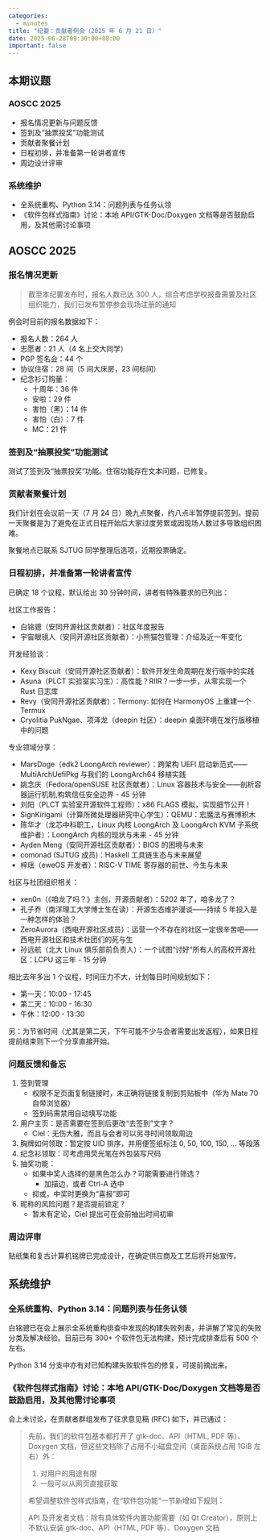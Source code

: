 ```yaml
---
categories:
  - minutes
title: "纪要：贡献者例会（2025 年 6 月 21 日）"
date: 2025-06-28T09:30:00+08:00
important: false
---
```


本期议题
---

### AOSCC 2025

- 报名情况更新与问题反馈
- 签到及“抽票投奖”功能测试
- 贡献者聚餐计划
- 日程初排，并准备第一轮讲者宣传
- 周边设计评审

### 系统维护

- 全系统重构、Python 3.14：问题列表与任务认领
- 《软件包样式指南》讨论：本地 API/GTK-Doc/Doxygen 文档等是否鼓励启用，及其他需讨论事项

AOSCC 2025
---

### 报名情况更新

> 截至本纪要发布时，报名人数已达 300 人，综合考虑学校报备需要及社区组织能力，我们已发布暂停参会现场注册的通知

例会时目前的报名数据如下：

- 报名人数：264 人
- 志愿者：21 人（4 名上交大同学）
- PGP 签名会：44 个
- 协议住宿：28 间（5 间大床房，23 间标间）
- 纪念衫订购量：
    - 十周年：36 件
    - 安啦：29 件
    - 害怕（黑）：14 件
    - 害怕（白）：7 件
    - MC：21 件

### 签到及“抽票投奖”功能测试

测试了签到及“抽票投奖”功能。住宿功能存在文本问题，已修复。

### 贡献者聚餐计划

我们计划在会议前一天（7 月 24 日）晚九点聚餐，约八点半暂停提前签到。提前一天聚餐是为了避免在正式日程开始后大家过度劳累或因现场人数过多导致组织困难。

聚餐地点已联系 SJTUG 同学整理后选项，近期投票确定。

### 日程初排，并准备第一轮讲者宣传

已确定 18 个议程，默认给出 30 分钟时间，讲者有特殊要求的已列出：

社区工作报告：

- 白铭骢（安同开源社区贡献者）：社区年度报告
- 宇宙眼镜人（安同开源社区贡献者）：小熊猫包管理：介绍及近一年变化

开发经验谈：

- Kexy Biscuit（安同开源社区贡献者）：软件开发生命周期在发行版中的实践
- Asuna（PLCT 实验室实习生）：高性能？RIIR？一步一步，从零实现一个 Rust 日志库
- Revy（安同开源社区贡献者）：Termony: 如何在 HarmonyOS 上重建一个 Termux
- Cryolitia PukNgae、项泽龙（deepin 社区）：deepin 桌面环境在发行版移植中的问题

专业领域分享：

- MarsDoge（edk2 LoongArch reviewer）：跨架构 UEFI 启动新范式——MultiArchUefiPkg 与我们的 LoongArch64 移植实践
- 姚念庆（Fedora/openSUSE 社区贡献者）：Linux 容器技术与安全——剖析容器运行机制,构筑信任安全边界 - 45 分钟
- 刘阳（PLCT 实验室开源软件工程师）：x86 FLAGS 模拟，实现细节公开！
- SignKirigami（计算所微处理器研究中心学生）：QEMU：宏魔法与赛博积木
- 陈华才（龙芯中科职工，Linux 内核 LoongArch 及 LoongArch KVM 子系统维护者）：LoongArch 内核的现状与未来 - 45 分钟
- Ayden Meng（安同开源社区贡献者）：BIOS 的困境与未来
- comonad (SJTUG 成员)：Haskell 工具链生态与未来展望
- 梓瑶（eweOS 开发者）：RISC-V TIME 寄存器的前世、今生与未来

社区与社团组织相关：

- xen0n（《咱龙了吗？》主创，开源贡献者）：5202 年了，咱多龙了？
- 孔子乔（南洋理工大学博士生在读）：开源生态维护漫谈——持续 5 年投入是一种怎样的体验？
- ZeroAurora（西电开源社区成员）：运营一个不存在的社区一定很辛苦吧——西电开源社区和技术社团们的死与生
- 孙远航（北大 Linux 俱乐部前负责人）：一个试图“讨好”所有人的高校开源社区：LCPU 这三年 - 15 分钟

相比去年多出 1 个议程，时间压力不大，计划每日时间规划如下：

- 第一天：10:00 - 17:45
- 第二天：10:00 - 16:30
- 午休：12:00 - 13:30

另：为节省时间（尤其是第二天，下午可能不少与会者需要出发返程），如果日程提前结束则下一个分享直接开始。

### 问题反馈和备忘

1. 签到管理
	- 权限不足页面复制链接时，未正确将链接复制到剪贴板中（华为 Mate 70 自带浏览器）
	- 签到码需禁用自动填写功能
2. 用户主页：是否需要在签到后更改“去签到”文字？
	- Ciel：无伤大雅，而且与会者可以另寻时间领取周边
3. 胸牌如何领取：暂定按 UID 排序，并用便签纸标注 0, 50, 100, 150, ... 等段落
4. 纪念衫领取：可考虑用荧光笔在外包装写尺码
5. 抽奖功能：
    - 如果中奖人选择的是黑色怎么办？可能需要进行筛选？
    	- 加描边，或者 Ctrl-A 选中
    - 抑或，中奖时更换为“喜报”即可
6. 昵称的风险问题？是否提前锁定？
    - 暂未有定论，Ciel 提出可在会前抽出时间初审

### 周边评审

贴纸集和复古计算机铭牌已完成设计，在确定供应商及工艺后将开始宣传。

系统维护
---

### 全系统重构、Python 3.14：问题列表与任务认领

白铭骢已在会上展示全系统重构排查中发现的构建失败列表，并讲解了常见的失败分类及解决经验。目前已有 300+ 个软件包无法构建，预计完成排查后有 500 个左右。

Python 3.14 分支中亦有对已知构建失败软件包的修复，可提前摘出来。

### 《软件包样式指南》讨论：本地 API/GTK-Doc/Doxygen 文档等是否鼓励启用，及其他需讨论事项

会上未讨论，在贡献者群组发布了征求意见稿 (RFC) 如下，并已通过：

> 先前，我们的软件包基本都打开了 gtk-doc、API（HTML, PDF 等）、Doxygen 文档，但这些文档除了占用不小磁盘空间（桌面系统占用 1GiB 左右）外：
> 
> 1. 对用户的用途有限
> 2. 一般可以从网页直接获取
> 
> 希望调整软件包样式指南，在“软件包功能“一节新增如下规则：
>
> API 及开发者文档：除有具体软件内置功能需要（如 Qt Creator），原则上不默认安装 gtk-doc、API（HTML, PDF 等）、Doxygen 文档